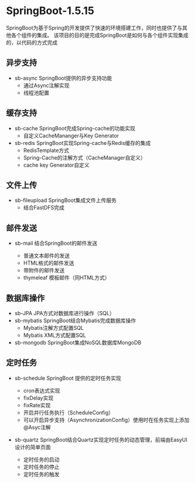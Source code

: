 # SpringBoot-1.5.15

SpringBoot为基于Spring的开发提供了快速的环境搭建工作，同时也提供了与其他各个组件的集成。
该项目的目的是完成SpringBoot是如何与各个组件实现集成的，以代码的方式完成

## 异步支持

- sb-async SpringBoot提供的异步支持功能
  - 通过Async注解实现
  - 线程池配置

## 缓存支持

- sb-cache SpringBoot完成Spring-cache的功能实现
  - 自定义CacheMananger与Key Generator
- sb-redis SpringBoot实现Spring-cache与Redis缓存的集成
  - RedisTemplate方式
  - Spring-Cache的注解方式（CacheManager自定义）
  - cache key Generator自定义
  
## 文件上传

- sb-fileupload SpringBoot集成文件上传服务
  - 结合FastDFS完成

## 邮件发送

- sb-mail 结合SpringBoot的邮件发送
  
  - 普通文本邮件的发送
  - HTML格式的邮件发送
  - 带附件的邮件发送
  - thymeleaf 模板邮件（同HTML方式）

## 数据库操作

- sb-JPA JPA方式对数据库进行操作（SQL）
- sb-mybatis SpringBoot结合Mybatis完成数据库操作
  - Mybatis注解方式配置SQL
  - Mybatis XML方式配置SQL
- sb-mongodb SpringBoot集成NoSQL数据库MongoDB

## 定时任务

- sb-schedule SpringBoot 提供的定时任务实现

  - cron表达式实现
  - fixDelay实现
  - fixRate实现
  - 开启并行任务执行（ScheduleConfig）
  - 可以开启异步支持（AsynchronizationConfig）使用时在任务实现上添加@Asyc注解
  
- sb-quartz SpringBoot结合Quartz实现定时任务的动态管理，前端由EasyUI设计的简单页面

  - 定时任务的启动
  - 定时任务的停止
  - 定时任务的触发


